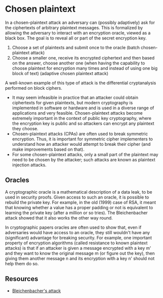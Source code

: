 # Chosen plaintext

In a chosen-plaintext attack an adversary can (possibly adaptively) ask for the ciphertexts of arbitrary plaintext messages. This is formalized by allowing the adversary to interact with an encryption oracle, viewed as a black box. The goal is to reveal all or part of the secret encryption key.

1. Choose a set of plaintexts and submit once to the oracle (batch chosen-plaintext attack)
2. Choose a smaller one, receive its encrypted ciphertext and then based on the answer, 
choose another one (when having the capability to choose plaintext for encryption many 
times and instead of using one big block of text) (adaptive chosen plaintext attack)

A well-known example of this type of attack is the differential cryptanalysis performed on block ciphers.

* It may seem infeasible in practice that an attacker could obtain ciphertexts for given plaintexts, but modern cryptography is implemented in software or hardware and is used in a diverse range of applications and very feasible. Chosen-plaintext attacks become extremely important in the context of public key cryptography, where the encryption key is public and so attackers can encrypt any plaintext they choose.
* Chosen-plaintext attacks (CPAs) are often used to break symmetric encryption. Thus, it is important for symmetric cipher implementers to understand how an attacker would attempt to break their cipher (and make improvements based on that).
* For some chosen-plaintext attacks, only a small part of the plaintext may need to be chosen by the attacker; such attacks are known as plaintext injection attacks.

## Oracles

A cryptographic oracle is a mathematical description of a data leak, to be used in security proofs. Given access to such an oracle, it is possible to rebuild the private key. For example, in the old (1999) case of RSA, it meant that knowing whether a value has a proper padding or not is equivalent to learning the private key (after a million or so tries). The Bleichenbacher attack showed that it also works the other way round.

In cryptographic papers oracles are often used to show that, even if adversaries would have access to an oracle, they still wouldn't have any (significant) advantage for breaking security. For example, one important property of encryption algorithms (called resistance to known plaintext attacks) is that if an attacker is given a message encrypted with a key m' and they want to know the original message m (or figure out the key), then giving them another message n and its encryption with a key n' should not help them do so.

## Resources

* [Bleichenbacher's attack](https://asecuritysite.com/encryption/c_c3)






